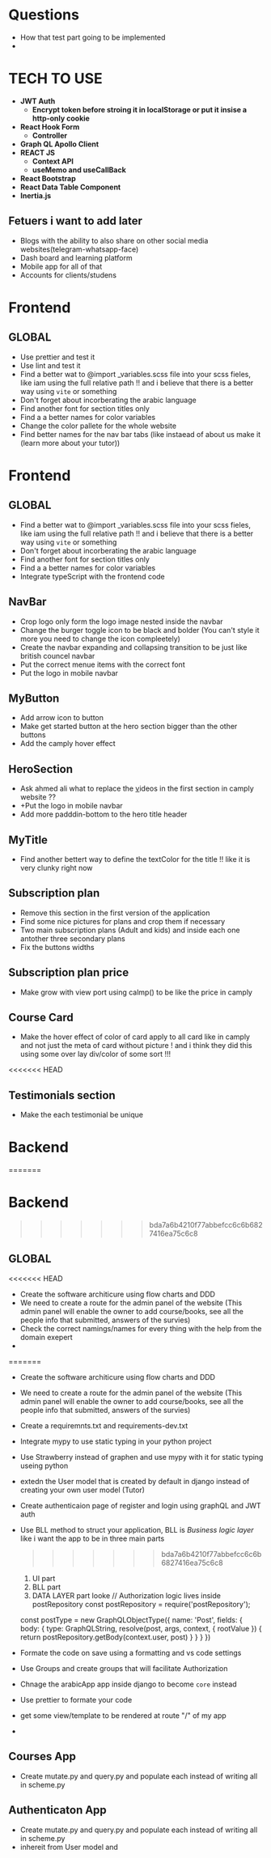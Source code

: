 # Questions

- How that test part going to be implemented
-

# TECH TO USE

- **JWT Auth**
  - **Encrypt token before stroing it in localStorage or put it insise a http-only cookie**
- **React Hook Form**
  - **Controller**
- **Graph QL Apollo Client**
- **REACT JS**
  - **Context API**
  - **useMemo and useCallBack**
- **React Bootstrap**
- **React Data Table Component**
- **Inertia.js**

## Fetuers i want to add later

- Blogs with the ability to also share on other social media websites(telegram-whatsapp-face)
- Dash board and learning platform
- Mobile app for all of that
- Accounts for clients/studens

# Frontend

## GLOBAL

- Use prettier and test it
- Use lint and test it
- Find a better wat to @import \_variables.scss file into your scss fieles, like iam using the full relative path !! and i believe that there is a better way using `vite` or something
- Don't forget about incorberating the arabic language
- Find another font for section titles only
- Find a a better names for color variables
- Change the color pallete for the whole website
- Find better names for the nav bar tabs (like instaead of about us make it (learn more about your tutor))

# Frontend

## GLOBAL

- Find a better wat to @import \_variables.scss file into your scss fieles, like iam using the full relative path !! and i believe that there is a better way using `vite` or something
- Don't forget about incorberating the arabic language
- Find another font for section titles only
- Find a a better names for color variables
- Integrate typeScript with the frontend code

## NavBar

- Crop logo only form the logo image nested inside the navbar
- Change the burger toggle icon to be black and bolder (You can't style it more you need to change the icon compleetely)
- Create the navbar expanding and collapsing transition to be just like british councel navbar
- Put the correct menue items with the correct font
- Put the logo in mobile navbar

## MyButton

- Add arrow icon to button
- Make get started button at the hero section bigger than the other buttons
- Add the camply hover effect

## HeroSection

- Ask ahmed ali what to replace the [v](https://benjamincrozat.com/bun-package-manager)ideos in the first section in camply website ??
- +Put the logo in mobile navbar
- Add more padddin-bottom to the hero title header

## MyTitle

- Find another bettert way to define the textColor for the title !! like it is very clunky right now

## Subscription plan

- Remove this section in the first version of the application
- Find some nice pictures for plans and crop them if necessary
- Two main subscription plans (Adult and kids) and inside each one antother three secondary plans
- Fix the buttons widths

## Subscription plan price

- Make grow with view port using calmp() to be like the price in camply

## Course Card

- Make the hover effect of color of card apply to all card like in camply and not just the meta of card without picture ! and i think they did this using some over lay div/color of some sort !!!

<<<<<<< HEAD

## Testimonials section

- Make the each testimonial be unique

# Backend

=======

# Backend

> > > > > > > bda7a6b4210f77abbefcc6c6b6827416ea75c6c8

## GLOBAL

<<<<<<< HEAD

- Create the software architicure using flow charts and DDD
- We need to create a route for the admin panel of the website (This admin panel will enable the owner to add course/books, see all the people info that submitted, answers of the survies)
- Check the correct namings/names for every thing with the help from the domain exepert
-

=======

- Create the software architicure using flow charts and DDD
- We need to create a route for the admin panel of the website (This admin panel will enable the owner to add course/books, see all the people info that submitted, answers of the survies)
- Create a requiremnts.txt and requirements-dev.txt
- Integrate mypy to use static typing in your python project
- Use Strawberry instead of graphen and use mypy with it for static typing useing python
- extedn the User model that is created by default in django instead of creating your own user model (Tutor)
- Create authenticaion page of register and login using graphQL and JWT auth
- Use BLL method to struct your application, BLL is _Business logic layer_ like i want the app to be in three main parts

  > > > > > > > bda7a6b4210f77abbefcc6c6b6827416ea75c6c8

  1. UI part
  2. BLL part
  3. DATA LAYER part
     looke
     // Authorization logic lives inside postRepository
     const postRepository = require('postRepository');

  const postType = new GraphQLObjectType({
  name: 'Post',
  fields: {
  body: {
  type: GraphQLString,
  resolve(post, args, context, { rootValue }) {
  return postRepository.getBody(context.user, post)
  }
  }
  }
  })

- Formate the code on save using a formatting and vs code settings
- Use Groups and create groups that will facilitate Authorization
- Chnage the arabicApp app inside django to become `core` instead
- Use prettier to formate your code
- get some view/template to be rendered at route "/" of my app
-

## Courses App

- Create mutate.py and query.py and populate each instead of writing all in scheme.py

## Authenticaton App

- Create mutate.py and query.py and populate each instead of writing all in scheme.py
- inhereit from User model and
